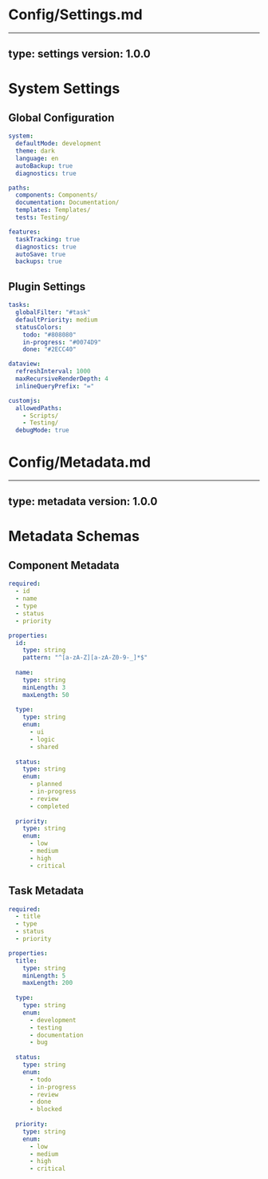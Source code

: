 # Config/Settings.md
---
type: settings
version: 1.0.0
---

# System Settings

## Global Configuration
```yaml
system:
  defaultMode: development
  theme: dark
  language: en
  autoBackup: true
  diagnostics: true

paths:
  components: Components/
  documentation: Documentation/
  templates: Templates/
  tests: Testing/

features:
  taskTracking: true
  diagnostics: true
  autoSave: true
  backups: true
```

## Plugin Settings
```yaml
tasks:
  globalFilter: "#task"
  defaultPriority: medium
  statusColors:
    todo: "#808080"
    in-progress: "#0074D9"
    done: "#2ECC40"

dataview:
  refreshInterval: 1000
  maxRecursiveRenderDepth: 4
  inlineQueryPrefix: "="

customjs:
  allowedPaths:
    - Scripts/
    - Testing/
  debugMode: true
```

# Config/Metadata.md
---
type: metadata
version: 1.0.0
---

# Metadata Schemas

## Component Metadata
```yaml
required:
  - id
  - name
  - type
  - status
  - priority

properties:
  id:
    type: string
    pattern: "^[a-zA-Z][a-zA-Z0-9-_]*$"
  
  name:
    type: string
    minLength: 3
    maxLength: 50
  
  type:
    type: string
    enum:
      - ui
      - logic
      - shared
  
  status:
    type: string
    enum:
      - planned
      - in-progress
      - review
      - completed
  
  priority:
    type: string
    enum:
      - low
      - medium
      - high
      - critical
```

## Task Metadata
```yaml
required:
  - title
  - type
  - status
  - priority

properties:
  title:
    type: string
    minLength: 5
    maxLength: 200
  
  type:
    type: string
    enum:
      - development
      - testing
      - documentation
      - bug
  
  status:
    type: string
    enum:
      - todo
      - in-progress
      - review
      - done
      - blocked
  
  priority:
    type: string
    enum:
      - low
      - medium
      - high
      - critical
```
